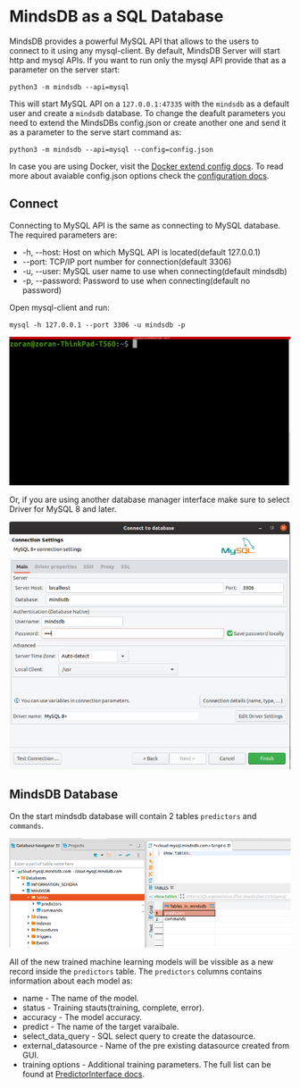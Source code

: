 # MindsDB as a SQL Database

MindsDB provides a powerful MySQL API that allows to the users to connect to it using any mysql-client. By default, MindsDB Server will start http and mysql APIs. If you want to run only the mysql API provide that as a parameter on the server start:

```
python3 -m mindsdb --api=mysql
```

This will start MySQL API on a `127.0.0.1:47335` with the `mindsdb` as a default user and create a `mindsdb` database. To change the deafult parameters you need to extend the MindsDBs config.json or create another one and send it as a parameter to the serve start command as:

```
python3 -m mindsdb --api=mysql --config=config.json
```

In case you are using Docker, visit the [Docker extend config docs](/deployment/docker/#extend-configjson).
To read more about avaiable config.json options check the [configuration docs](/datasources/configuration/#extending-default-configuration).

## Connect

Connecting to MySQL API is the same as connecting to MySQL database. The required parameters are:

* -h, --host: Host on which MySQL API is located(default 127.0.0.1)	
* --port: TCP/IP port number for connection(default 3306)	
* -u, --user: MySQL user name to use when connecting(default mindsdb)	
* -p, --password: Password to use when connecting(default no password)	

Open mysql-client and run:

```
mysql -h 127.0.0.1 --port 3306 -u mindsdb -p 
```

![Connect](/assets/sql/mysql-client.gif)


Or, if you are using another database manager interface make sure to select Driver for MySQL 8 and later.

![Connect](/assets/sql/connectdb.png)

## MindsDB Database

On the start mindsdb database will contain 2 tables `predictors` and `commands`. 

![Connect](/assets/sql/show.png)

All of the new trained machine learning models will be vissible as a new record inside the `predictors` table. The `predictors` columns contains information about each model as:

* name - The name of the model.
* status - Training stauts(training, complete, error).
* accuracy - The model accuracy.
* predict - The name of the target varaibale.
* select_data_query - SQL select query to create the datasource.
* external_datasource - Name of the pre existing datasource created from GUI.
* training options - Additional training parameters. The full list can be found at [PredictorInterface docs](/PredictorInterface/#learn).